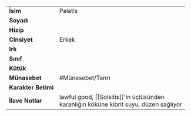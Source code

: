 |  |  |
|---|---|
| **İsim** | Palatis|
| **Soyadı** | |
| **Hizip** | |
| **Cinsiyet** | Erkek|
| **Irk** | |
| **Sınıf** | |
| **Kütük** | |
| **Münasebet** | #Münasebet/Tanrı|
| **Karakter Betimi** | |
| **İlave Notlar** | lawful good, [[Solsitis]]'in üçlüsünden<br>karanlığın köküne kibrit suyu, düzen sağlıyor|
